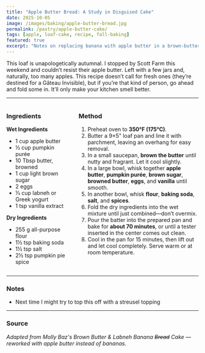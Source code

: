 ```yaml
---
title: "Apple Butter Bread: A Study in Disguised Cake"
date: 2025-10-05
image: /images/baking/apple-butter-bread.jpg
permalink: /pastry/apple-butter-cake/
tags: [apple, loaf-cake, recipe, fall-baking]
featured: true
excerpt: "Notes on replacing banana with apple butter in a brown-butter loaf that can’t decide if it’s bread or cake."
---
```


This loaf is unapologetically autumnal. I stopped by Scott Farm this weekend and couldn’t resist their apple butter. Left with a few jars and, naturally, too many apples. This recipe doesn’t call for fresh ones (they’re destined for a Gâteau Invisible), but if you’re that kind of person, go ahead and fold some in. It’ll only make your kitchen smell better.  

---

<div style="display: grid; grid-template-columns: 1fr 2fr; gap: 2rem;" markdown="1">

<div markdown="1">

### **Ingredients**

**Wet Ingredients**  
- 1 cup apple butter  
- ½ cup pumpkin purée  
- 10 Tbsp butter, browned  
- 1 cup light brown sugar  
- 2 eggs  
- ⅓ cup labneh or Greek yogurt  
- 1 tsp vanilla extract  

**Dry Ingredients**  
- 255 g all-purpose flour  
- 1½ tsp baking soda  
- 1½ tsp salt  
- 2½ tsp pumpkin pie spice  

</div>

<div markdown="1">

### **Method**

1. Preheat oven to **350°F (175°C)**.  
2. Butter a 9×5" loaf pan and line it with parchment, leaving an overhang for easy removal.  
3. In a small saucepan, **brown the butter** until nutty and fragrant. Let it cool slightly.  
4. In a large bowl, whisk together **apple butter**, **pumpkin purée**, **brown sugar**, **browned butter**, **eggs**, and **vanilla** until smooth.  
5. In another bowl, whisk **flour**, **baking soda**, **salt**, and **spices**.  
6. Fold the dry ingredients into the wet mixture until just combined—don’t overmix.  
7. Pour the batter into the prepared pan and bake for **about 70 minutes**, or until a tester inserted in the center comes out clean.  
8. Cool in the pan for 15 minutes, then lift out and let cool completely. Serve warm or at room temperature.  

</div>
</div>

---

### **Notes**
- Next time I might try to top this off with a streusel topping

---

### **Source**
*Adapted from Molly Baz's Brown Butter & Labneh Banana ~~Bread~~ Cake — reworked with apple butter instead of bananas.*

